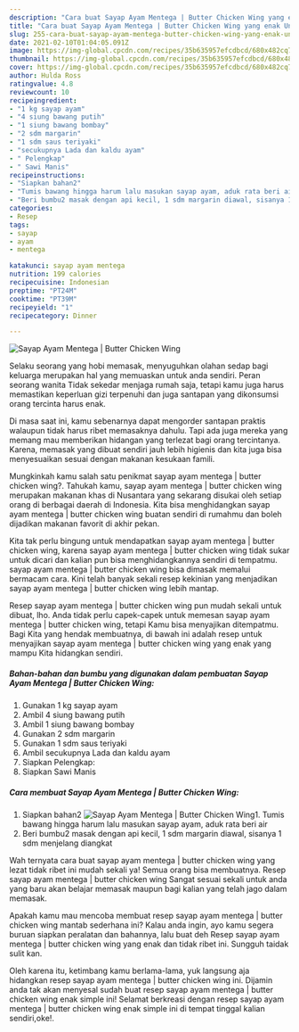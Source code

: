 ```yaml
---
description: "Cara buat Sayap Ayam Mentega | Butter Chicken Wing yang enak Untuk Jualan"
title: "Cara buat Sayap Ayam Mentega | Butter Chicken Wing yang enak Untuk Jualan"
slug: 255-cara-buat-sayap-ayam-mentega-butter-chicken-wing-yang-enak-untuk-jualan
date: 2021-02-10T01:04:05.091Z
image: https://img-global.cpcdn.com/recipes/35b635957efcdbcd/680x482cq70/sayap-ayam-mentega-butter-chicken-wing-foto-resep-utama.jpg
thumbnail: https://img-global.cpcdn.com/recipes/35b635957efcdbcd/680x482cq70/sayap-ayam-mentega-butter-chicken-wing-foto-resep-utama.jpg
cover: https://img-global.cpcdn.com/recipes/35b635957efcdbcd/680x482cq70/sayap-ayam-mentega-butter-chicken-wing-foto-resep-utama.jpg
author: Hulda Ross
ratingvalue: 4.8
reviewcount: 10
recipeingredient:
- "1 kg sayap ayam"
- "4 siung bawang putih"
- "1 siung bawang bombay"
- "2 sdm margarin"
- "1 sdm saus teriyaki"
- "secukupnya Lada dan kaldu ayam"
- " Pelengkap"
- " Sawi Manis"
recipeinstructions:
- "Siapkan bahan2"
- "Tumis bawang hingga harum lalu masukan sayap ayam, aduk rata beri air"
- "Beri bumbu2 masak dengan api kecil, 1 sdm margarin diawal, sisanya 1 sdm menjelang diangkat"
categories:
- Resep
tags:
- sayap
- ayam
- mentega

katakunci: sayap ayam mentega 
nutrition: 199 calories
recipecuisine: Indonesian
preptime: "PT24M"
cooktime: "PT39M"
recipeyield: "1"
recipecategory: Dinner

---
```



![Sayap Ayam Mentega | Butter Chicken Wing](https://img-global.cpcdn.com/recipes/35b635957efcdbcd/680x482cq70/sayap-ayam-mentega-butter-chicken-wing-foto-resep-utama.jpg)

Selaku seorang yang hobi memasak, menyuguhkan olahan sedap bagi keluarga merupakan hal yang memuaskan untuk anda sendiri. Peran seorang  wanita Tidak sekedar menjaga rumah saja, tetapi kamu juga harus memastikan keperluan gizi terpenuhi dan juga santapan yang dikonsumsi orang tercinta harus enak.

Di masa  saat ini, kamu sebenarnya dapat mengorder santapan praktis walaupun tidak harus ribet memasaknya dahulu. Tapi ada juga mereka yang memang mau memberikan hidangan yang terlezat bagi orang tercintanya. Karena, memasak yang dibuat sendiri jauh lebih higienis dan kita juga bisa menyesuaikan sesuai dengan makanan kesukaan famili. 



Mungkinkah kamu salah satu penikmat sayap ayam mentega | butter chicken wing?. Tahukah kamu, sayap ayam mentega | butter chicken wing merupakan makanan khas di Nusantara yang sekarang disukai oleh setiap orang di berbagai daerah di Indonesia. Kita bisa menghidangkan sayap ayam mentega | butter chicken wing buatan sendiri di rumahmu dan boleh dijadikan makanan favorit di akhir pekan.

Kita tak perlu bingung untuk mendapatkan sayap ayam mentega | butter chicken wing, karena sayap ayam mentega | butter chicken wing tidak sukar untuk dicari dan kalian pun bisa menghidangkannya sendiri di tempatmu. sayap ayam mentega | butter chicken wing bisa dimasak memalui bermacam cara. Kini telah banyak sekali resep kekinian yang menjadikan sayap ayam mentega | butter chicken wing lebih mantap.

Resep sayap ayam mentega | butter chicken wing pun mudah sekali untuk dibuat, lho. Anda tidak perlu capek-capek untuk memesan sayap ayam mentega | butter chicken wing, tetapi Kamu bisa menyajikan ditempatmu. Bagi Kita yang hendak membuatnya, di bawah ini adalah resep untuk menyajikan sayap ayam mentega | butter chicken wing yang enak yang mampu Kita hidangkan sendiri.

<!--inarticleads1-->

##### Bahan-bahan dan bumbu yang digunakan dalam pembuatan Sayap Ayam Mentega | Butter Chicken Wing:

1. Gunakan 1 kg sayap ayam
1. Ambil 4 siung bawang putih
1. Ambil 1 siung bawang bombay
1. Gunakan 2 sdm margarin
1. Gunakan 1 sdm saus teriyaki
1. Ambil secukupnya Lada dan kaldu ayam
1. Siapkan  Pelengkap:
1. Siapkan  Sawi Manis




<!--inarticleads2-->

##### Cara membuat Sayap Ayam Mentega | Butter Chicken Wing:

1. Siapkan bahan2
<img src="https://img-global.cpcdn.com/steps/567e4bbd2702a2ec/160x128cq70/sayap-ayam-mentega-butter-chicken-wing-langkah-memasak-1-foto.jpg" alt="Sayap Ayam Mentega | Butter Chicken Wing">1. Tumis bawang hingga harum lalu masukan sayap ayam, aduk rata beri air
1. Beri bumbu2 masak dengan api kecil, 1 sdm margarin diawal, sisanya 1 sdm menjelang diangkat




Wah ternyata cara buat sayap ayam mentega | butter chicken wing yang lezat tidak ribet ini mudah sekali ya! Semua orang bisa membuatnya. Resep sayap ayam mentega | butter chicken wing Sangat sesuai sekali untuk anda yang baru akan belajar memasak maupun bagi kalian yang telah jago dalam memasak.

Apakah kamu mau mencoba membuat resep sayap ayam mentega | butter chicken wing mantab sederhana ini? Kalau anda ingin, ayo kamu segera buruan siapkan peralatan dan bahannya, lalu buat deh Resep sayap ayam mentega | butter chicken wing yang enak dan tidak ribet ini. Sungguh taidak sulit kan. 

Oleh karena itu, ketimbang kamu berlama-lama, yuk langsung aja hidangkan resep sayap ayam mentega | butter chicken wing ini. Dijamin anda tak akan menyesal sudah buat resep sayap ayam mentega | butter chicken wing enak simple ini! Selamat berkreasi dengan resep sayap ayam mentega | butter chicken wing enak simple ini di tempat tinggal kalian sendiri,oke!.

